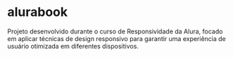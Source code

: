 # alurabook
Projeto desenvolvido durante o curso de Responsividade da Alura, focado em aplicar técnicas de design responsivo para garantir uma experiência de usuário otimizada em diferentes dispositivos.
